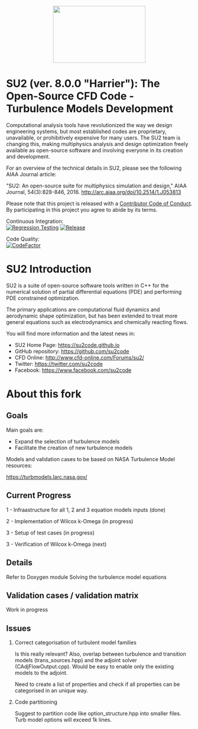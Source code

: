 <p align="center">
<img width="250" height="154" src="Docs/logoSU2small.png">
</p>


# SU2 (ver. 8.0.0 "Harrier"): The Open-Source CFD Code - Turbulence Models Development

Computational analysis tools have revolutionized the way we design engineering systems, but most established codes are proprietary, unavailable, or prohibitively expensive for many users. The SU2 team is changing this, making multiphysics analysis and design optimization freely available as open-source software and involving everyone in its creation and development.

For an overview of the technical details in SU2, please see the following AIAA Journal article:

"SU2: An open-source suite for multiphysics simulation and design," AIAA Journal, 54(3):828-846, 2016. <http://arc.aiaa.org/doi/10.2514/1.J053813>

Please note that this project is released with a [Contributor Code of Conduct](CODE_OF_CONDUCT.md). By participating in this project you agree to abide by its terms.

Continuous Integration:<br/>
[![Regression Testing](https://github.com/su2code/SU2/workflows/Regression%20Testing/badge.svg?branch=develop)](https://github.com/su2code/SU2/actions)
[![Release](https://github.com/su2code/SU2/workflows/Release%20Management/badge.svg?branch=develop)](https://github.com/su2code/SU2/actions)

Code Quality:<br/>
[![CodeFactor](https://www.codefactor.io/repository/github/su2code/su2/badge)](https://www.codefactor.io/repository/github/su2code/su2)

# SU2 Introduction

SU2 is a suite of open-source software tools written in C++ for the numerical solution of partial differential equations (PDE) and performing PDE constrained optimization.

The primary applications are computational fluid dynamics and aerodynamic shape optimization, but has been extended to treat more general equations such as electrodynamics and chemically reacting flows.

You will find more information and the latest news in:

- SU2 Home Page: <https://su2code.github.io>
- GitHub repository: <https://github.com/su2code>
- CFD Online: <http://www.cfd-online.com/Forums/su2/>
- Twitter: <https://twitter.com/su2code>
- Facebook: <https://www.facebook.com/su2code>

# About this fork

## Goals
Main goals are:

- Expand the selection of turbulence models
- Facilitate the creation of new turbulence models

Models and validation cases to be based on NASA Turbulence Model resources:

<https://turbmodels.larc.nasa.gov/>

## Current Progress

1 - Infraastructure for all 1, 2 and 3 equation models inputs (done)

2 - Implementation of Wilcox k-Omega (in progress)

3 - Setup of test cases (in progress)

3 - Verification of Wilcox k-Omega (next)


## Details

Refer to Doxygen module Solving the turbulence model equations

## Validation cases / validation matrix

Work in progress

## Issues 

1. Correct categorisation of turbulent model families

    Is this really relevant? Also, overlap between turbulence and transition models (trans_sources.hpp) and the adjoint solver (CAdjFlowOutput.cpp). Would be easy to enable only the existing models to the adjoint. 

    Need to create a list of properties and check if all properties can be categorised in an unique way. 

2. Code partitioning

   Suggest to partition code like option_structure.hpp into smaller files. Turb model options will exceed 1k lines.

